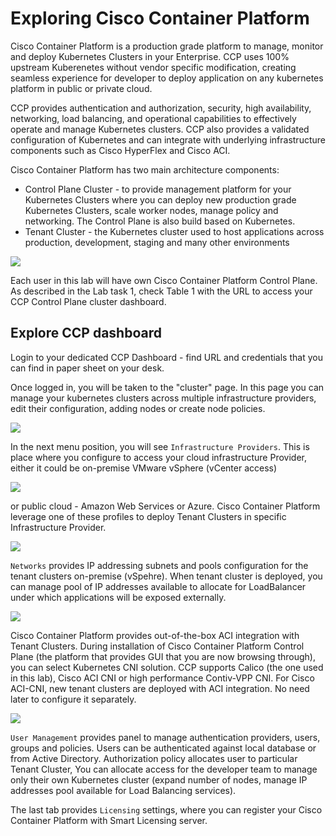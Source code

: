 # Exploring Cisco Container Platform


Cisco Container Platform is a production grade platform to manage, monitor and deploy Kubernetes Clusters in your Enterprise. 
CCP uses 100% upstream Kuberenetes without vendor specific modification, creating seamless experience for developer to deploy application on any kubernetes platform in public or private cloud.  

CCP provides authentication and authorization, security, high availability, networking, load balancing, and operational capabilities to effectively operate and manage Kubernetes clusters. CCP also provides a validated configuration of Kubernetes and can integrate with underlying infrastructure components such as Cisco HyperFlex and Cisco ACI.

Cisco Container Platform has two main architecture components:
* Control Plane Cluster - to provide management platform for your Kubernetes Clusters where you can deploy new production grade Kubernetes Clusters, scale worker nodes, manage policy and networking. The Control Plane is also build based on Kubernetes.
* Tenant Cluster - the Kubernetes cluster used to host applications across production, development, staging and many other environments

<img src="https://raw.githubusercontent.com/pradeesi/HybridCloudApp/master/HybridCloudApp/Documentation/images/ccp-components.png">

Each user in this lab will have own Cisco Container Platform Control Plane.  
As described in the Lab task 1, check Table 1 with the URL to access your CCP Control Plane cluster dashboard.

## Explore CCP dashboard

Login to your dedicated CCP Dashboard - find URL and credentials that you can find in paper sheet on your desk.

Once logged in, you will be taken to the "cluster" page.
In this page you can manage your kubernetes clusters across multiple infrastructure providers, edit their configuration, adding nodes or create node policies.

<img src="https://raw.githubusercontent.com/pradeesi/HybridCloudApp/master/HybridCloudApp/Documentation/images/ccp5-ui.png">

In the next menu position, you will see `Infrastructure Providers`. This is place where you configure to access your cloud infrastructure Provider, either it could be on-premise VMware vSphere (vCenter access) 

<img src="https://raw.githubusercontent.com/pradeesi/HybridCloudApp/master/HybridCloudApp/Documentation/images/ccp5-infra-provider-vmware.png">

or public cloud - Amazon Web Services or Azure. Cisco Container Platform leverage one of these profiles to deploy Tenant Clusters in specific Infrastructure Provider.

<img src="https://raw.githubusercontent.com/pradeesi/HybridCloudApp/master/HybridCloudApp/Documentation/images/ccp5-aws-provider.png">

`Networks` provides IP addressing subnets and pools configuration for the tenant clusters on-premise (vSpehre). When tenant cluster is deployed, you can manage pool of IP addresses available to allocate for LoadBalancer under which applications will be exposed externally.

<img src="https://raw.githubusercontent.com/pradeesi/HybridCloudApp/master/HybridCloudApp/Documentation/images/ccp5-network-pools.png">

Cisco Container Platform provides out-of-the-box ACI integration with Tenant Clusters. During installation of Cisco Container Platform Control Plane (the platform that provides GUI that you are now browsing through), you can select Kubernetes CNI solution. CCP supports Calico (the one used in this lab), Cisco ACI CNI or high performance Contiv-VPP CNI.
For Cisco ACI-CNI, new tenant clusters are deployed with ACI integration. No need later to configure it separately.

<img src="https://raw.githubusercontent.com/pradeesi/HybridCloudApp/master/HybridCloudApp/Documentation/images/ccp-networks-main.png">

`User Management` provides panel to manage authentication providers, users, groups and policies. Users can be authenticated against local database or from Active Directory. Authorization policy allocates user to particular Tenant Cluster, You can allocate access for the developer team to manage only their own Kubernetes cluster (expand number of nodes, manage IP addresses pool available for Load Balancing services).

The last tab provides `Licensing` settings, where you can register your Cisco Container Platform with Smart Licensing server.

